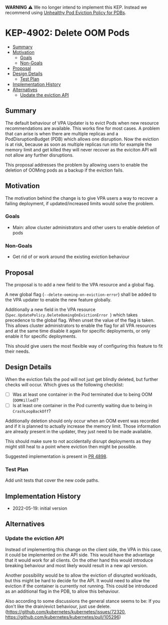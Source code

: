 **WARNING**
:warning: We no longer intend to implement this KEP. Instead we recommend using
[Unhealthy Pod Eviction Policy for PDBs](https://github.com/kubernetes/enhancements/blob/master/keps/sig-apps/3017-pod-healthy-policy-for-pdb/README.md).

# KEP-4902: Delete OOM Pods

<!-- toc -->
- [Summary](#summary)
- [Motivation](#motivation)
   - [Goals](#goals)
   - [Non-Goals](#non-goals)
- [Proposal](#proposal)
- [Design Details](#design-details)
   - [Test Plan](#test-plan)
- [Implementation History](#implementation-history)
- [Alternatives](#alternatives)
   - [Update the eviction API](#update-the-eviction-api)
<!-- /toc -->

## Summary

The default behaviour of VPA Updater is to evict Pods when new resource
recommendations are available. This works fine for most cases.
A problem that can arise is when there are multiple replicas and a
PodDisruptionBudget (PDB) which allows one disruption. Now the eviction is at
risk, because as soon as multiple replicas run into for example the memory
limit and get killed they will never recover as the eviciton API will not allow
any further disruptions.

This proposal addresses the problem by allowing users to enable the deletion of
OOMing pods as a backup if the eviction fails.

## Motivation

The motivation behind the change is to give VPA users a way to recover a
failing deployment, if updated/increased limits would solve the problem.

### Goals

- Main: allow cluster administrators and other users to enable deletion of pods

### Non-Goals

- Get rid of or work around the existing eviction behaviour

## Proposal

The proposal is to add a new field to the VPA resource and a global flag.

A new global flag (`--delete-ooming-on-eviction-error`) shall be added to the
VPA updater to enable the new feature globally.

Additionally a new field in the VPA resource
(`Spec.UpdatePolicy.DeleteOomingOnEvictionError `) which takes precedence to
the global flag. When unset the value of the flag is taken. This allows cluster
administrators to enable the flag for all VPA resources and at the same time
disable it again for specific deployments, or only enable it for specific
deployments.

This should give users the most flexible way of configuring this feature to
fit their needs.

## Design Details

When the eviction fails the pod will not just get blindly deleted, but further
checks will occur. Which gives us the following checklist:
- [ ] Was at least one container in the Pod terminated due to being OOM
      (`OOMKilled`)?
- [ ] Is at least one container in the Pod currently waiting due to being in
      `CrashLoopBackOff`?

Additionally deletion should only occur when an OOM event was recorded and if
it is planned to actually increase the memory limit. Those information are
already present in the updater, they just need to be made available.

This should make sure to not accidentally disrupt deployments as they might
still heal to a point where eviction then might be possible.

Suggested implementation is present in [PR
4898](https://github.com/nholuongut/autoscaler/pull/4898).

### Test Plan

Add unit tests that cover the new code paths.


## Implementation History

- 2022-05-19: initial version

## Alternatives

### Update the eviction API

Instead of implementing this change on the client side, the VPA in this case,
it could be implemented on the API side. This would have the advantage that it
would work for all clients. On the other hand this would introduce breaking
behaviour and most likely would result in a new api version.

Another possibility would be to allow the eviction of disrupted workloads, but
this might be hard to decide for the API.
It would need to allow the eviction if the container is currently not running.
This could be introduced as an additional flag in the PDB, to allow this
behaviour.

Also according to some discussions the general stance seems to be:
If you don't like the drain/evict behaviour, just use delete.
(https://github.com/kubernetes/kubernetes/issues/72320,
https://github.com/kubernetes/kubernetes/pull/105296)
